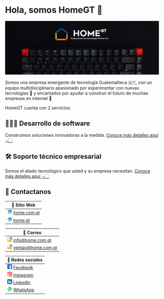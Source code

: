 # Hola, somos HomeGT 👋
![Imágen de portada](https://raw.githubusercontent.com/HomeGT/.github/4a1695439f179724c8002c3019873327d8e25a73/profile/img-front-page.jpg)

Somos una empresa emergente de tecnología Guatemalteca 🇬🇹, con un equipo multidisciplinario apasionado por experimentar con nuevas tecnologías 🚀 y encantados por ayudar a construir el futuro de muchas empresas en internet 🤯

HomeGT cuenta con 2 servicios:

## 👨🏻‍💻 Desarrollo de software
Construimos soluciones innovadoras a la medida.
[Conoce más detalles aquí 👈🏻](https://home.com.gt/es/services/development)

## 🛠 Soporte técnico empresarial
Somos el aliado tecnológico que usted y su empresa necesitan.
[Conoce más detalles aquí 👈🏻](https://home.com.gt/es/services/technical-support)


## 📲 Contactanos

|📲 Sitio Web|
|---|
|![website-logo](https://github.com/HomeGT/.github/blob/master/profile/website-logo.png?raw=true) [home.com.gt](https://home.com.gt/)|
|![website-web](https://github.com/HomeGT/.github/blob/master/profile/website-logo.png?raw=true) [home.gt](https://home.gt/)|


|📩 Correo|
|---|
|![mail-logo](https://github.com/HomeGT/.github/blob/master/profile/email-logo.png?raw=true) <a href="mailto:info@home.com.gt">info@home.com.gt</a>|
|![mail-web](https://github.com/HomeGT/.github/blob/master/profile/email-logo.png?raw=true) <a href="mailto:ventas@home.com.gt">ventas@home.com.gt</a>|


|📲 Redes sociales|
|---|
|![facebook-logo](https://github.com/HomeGT/.github/blob/master/profile/facebook-logo.png?raw=true) [Facebook](https://www.facebook.com/home.com.gt)|
|![instagram-logo](https://github.com/HomeGT/.github/blob/master/profile/instagram-logo.png?raw=true) [Instagram](https://www.instagram.com/home.com.gt/)|
|![LinkedIn-logo](https://github.com/HomeGT/.github/blob/master/profile/linkedin-logo.png?raw=true) [LinkedIn](https://www.linkedin.com/in/home-gt-b4331b247/)|
|![WhatsApp-logo](https://github.com/HomeGT/.github/blob/master/profile/whatsapp-logo.png?raw=true) [WhatsApp](https://api.whatsapp.com/send?phone=50258131533&text=Hola+HomeGT%2C+me+gustar%C3%ADa+m%C3%A1s+informaci%C3%B3n+sobre+sus+servicios.)|
